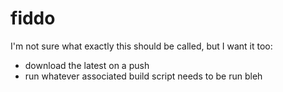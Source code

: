 # fiddo
I'm not sure what exactly this should be called, but I want it too:
- download the latest on a push
- run whatever associated build script needs to be run
bleh